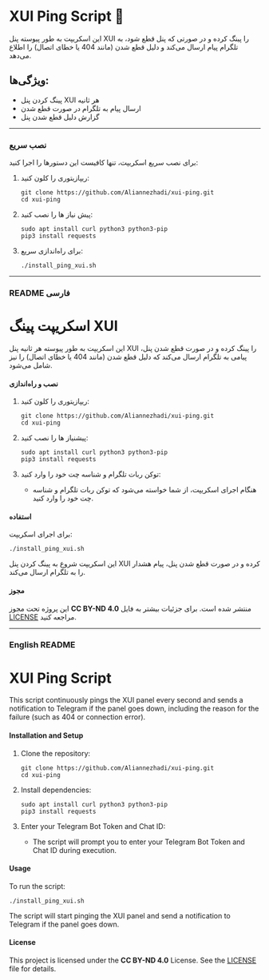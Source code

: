 
# XUI Ping Script 🚀

این اسکریپت به طور پیوسته پنل XUI را پینگ کرده و در صورتی که پنل قطع شود، به تلگرام پیام ارسال می‌کند و دلیل قطع شدن (مانند 404 یا خطای اتصال) را اطلاع می‌دهد.

## ویژگی‌ها:
- پینگ کردن پنل XUI هر ثانیه
- ارسال پیام به تلگرام در صورت قطع شدن
- گزارش دلیل قطع شدن پنل

---

### نصب سریع

برای نصب سریع اسکریپت، تنها کافیست این دستورها را اجرا کنید:
1. ریپازیتوری را کلون کنید:
   ```
   git clone https://github.com/Aliannezhadi/xui-ping.git
   cd xui-ping
   ```

2. پیش نیاز ها را نصب کنید:
   ```
   sudo apt install curl python3 python3-pip
   pip3 install requests
   ```

3. برای راه‌اندازی سریع:
   ```
   ./install_ping_xui.sh
   ```

---

### README فارسی

# اسکریپت پینگ XUI

این اسکریپت به طور پیوسته هر ثانیه پنل XUI را پینگ کرده و در صورت قطع شدن پنل، پیامی به تلگرام ارسال می‌کند که دلیل قطع شدن (مانند 404 یا خطای اتصال) را نیز شامل می‌شود.

#### نصب و راه‌اندازی

1. ریپازیتوری را کلون کنید:
   ```
   git clone https://github.com/Aliannezhadi/xui-ping.git
   cd xui-ping
   ```

2. پیشنیاز ها را نصب کنید:
   ```
   sudo apt install curl python3 python3-pip
   pip3 install requests
   ```

3. توکن ربات تلگرام و شناسه چت خود را وارد کنید:
   - هنگام اجرای اسکریپت، از شما خواسته می‌شود که توکن ربات تلگرام و شناسه چت خود را وارد کنید.

#### استفاده

برای اجرای اسکریپت:
```
./install_ping_xui.sh
```

این اسکریپت شروع به پینگ کردن پنل XUI کرده و در صورت قطع شدن پنل، پیام هشدار را به تلگرام ارسال می‌کند.

#### مجوز

این پروژه تحت مجوز **CC BY-ND 4.0** منتشر شده است. برای جزئیات بیشتر به فایل [LICENSE](LICENSE) مراجعه کنید.

---

### English README

# XUI Ping Script

This script continuously pings the XUI panel every second and sends a notification to Telegram if the panel goes down, including the reason for the failure (such as 404 or connection error).

#### Installation and Setup

1. Clone the repository:
   ```
   git clone https://github.com/Aliannezhadi/xui-ping.git
   cd xui-ping
   ```

2. Install dependencies:
   ```
   sudo apt install curl python3 python3-pip
   pip3 install requests
   ```

3. Enter your Telegram Bot Token and Chat ID:
   - The script will prompt you to enter your Telegram Bot Token and Chat ID during execution.

#### Usage

To run the script:
```
./install_ping_xui.sh
```

The script will start pinging the XUI panel and send a notification to Telegram if the panel goes down.

#### License

This project is licensed under the **CC BY-ND 4.0** License. See the [LICENSE](LICENSE) file for details.
